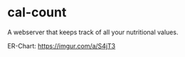 # cal-count
A webserver that keeps track of all your nutritional values.

ER-Chart:
https://imgur.com/a/S4jT3

